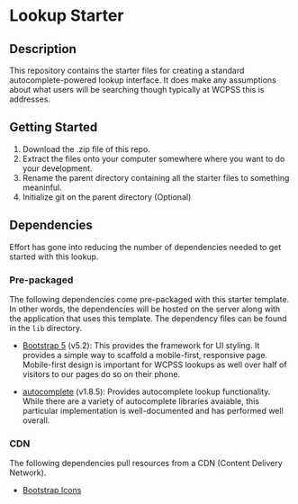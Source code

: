 # Lookup Starter

## Description

This repository contains the starter files for creating a standard autocomplete-powered lookup interface. It does make any assumptions about what users will be searching though typically at WCPSS this is addresses.

## Getting Started

1. Download the .zip file of this repo.
2. Extract the files onto your computer somewhere where you want to do your development.
3. Rename the parent directory containing all the starter files to something meaninful.
4. Initialize git on the parent directory (Optional)

## Dependencies

Effort has gone into reducing the number of dependencies needed to get started with this lookup.

### Pre-packaged

The following dependencies come pre-packaged with this starter template. In other words, the dependencies will be hosted on the server along with the application that uses this template. The dependency files can be found in the `lib` directory.

- [Bootstrap 5](https://getbootstrap.com/) (v5.2): This provides the framework for UI styling. It provides a simple way to scaffold a mobile-first, responsive page. Mobile-first design is important for WCPSS lookups as well over half of visitors to our pages do so on their phone.

- [autocomplete](https://tomik23.github.io/autocomplete/) (v1.8.5): Provides autocomplete lookup functionality. While there are a variety of autocomplete libraries avaiable, this particular implementation is well-documented and has performed well overall.

### CDN

The following dependencies pull resources from a CDN (Content Delivery Network).

- [Bootstrap Icons](https://icons.getbootstrap.com/)


